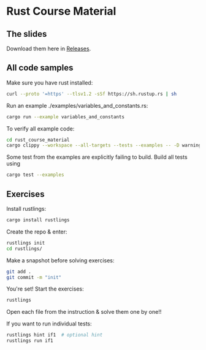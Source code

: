 # Rust Course Material

## The slides

Download them here in [Releases](https://github.com/jaques-sam/rust_course_material/releases).


## All code samples

Make sure you have rust installed:
```sh
curl --proto '=https' --tlsv1.2 -sSf https://sh.rustup.rs | sh
```

Run an example ./examples/variables_and_constants.rs:
```sh
cargo run --example variables_and_constants
```

To verify all example code:

```sh
cd rust_course_material
cargo clippy --workspace --all-targets --tests --examples -- -D warnings
```

Some test from the examples are explicitly failing to build.
Build all tests using

```sh
cargo test --examples
```


## Exercises

Install rustlings:

```sh
cargo install rustlings
```

Create the repo & enter:
```sh
rustlings init
cd rustlings/
```

Make a snapshot before solving exercises:
```sh
git add .
git commit -m "init"
```

You're set!
Start the exercises:
```sh
rustlings
```

Open each file from the instruction & solve them one by one!!

If you want to run individual tests:
```sh
rustlings hint if1  # optional hint
rustlings run if1
```
